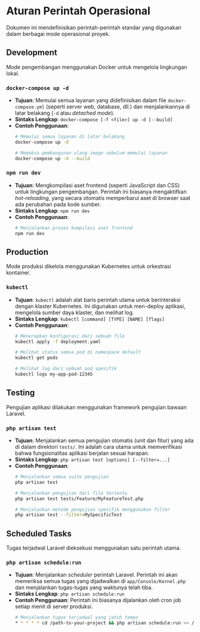 # Aturan Perintah Operasional

Dokumen ini mendefinisikan perintah-perintah standar yang digunakan dalam berbagai mode operasional proyek.

## Development

Mode pengembangan menggunakan Docker untuk mengelola lingkungan lokal.

### `docker-compose up -d`

*   **Tujuan**: Memulai semua layanan yang didefinisikan dalam file `docker-compose.yml` (seperti server web, database, dll.) dan menjalankannya di latar belakang (`-d` atau *detached mode*).
*   **Sintaks Lengkap**: `docker-compose [-f <file>] up -d [--build]`
*   **Contoh Penggunaan**:
    ```bash
    # Memulai semua layanan di latar belakang
    docker-compose up -d

    # Memaksa pembangunan ulang image sebelum memulai layanan
    docker-compose up -d --build
    ```

### `npm run dev`

*   **Tujuan**: Mengkompilasi aset frontend (seperti JavaScript dan CSS) untuk lingkungan pengembangan. Perintah ini biasanya mengaktifkan *hot-reloading*, yang secara otomatis memperbarui aset di browser saat ada perubahan pada kode sumber.
*   **Sintaks Lengkap**: `npm run dev`
*   **Contoh Penggunaan**:
    ```bash
    # Menjalankan proses kompilasi aset frontend
    npm run dev
    ```

## Production

Mode produksi dikelola menggunakan Kubernetes untuk orkestrasi kontainer.

### `kubectl`

*   **Tujuan**: `kubectl` adalah alat baris perintah utama untuk berinteraksi dengan klaster Kubernetes. Ini digunakan untuk men-deploy aplikasi, mengelola sumber daya klaster, dan melihat log.
*   **Sintaks Lengkap**: `kubectl [command] [TYPE] [NAME] [flags]`
*   **Contoh Penggunaan**:
    ```bash
    # Menerapkan konfigurasi dari sebuah file
    kubectl apply -f deployment.yaml

    # Melihat status semua pod di namespace default
    kubectl get pods

    # Melihat log dari sebuah pod spesifik
    kubectl logs my-app-pod-12345
    ```

## Testing

Pengujian aplikasi dilakukan menggunakan framework pengujian bawaan Laravel.

### `php artisan test`

*   **Tujuan**: Menjalankan semua pengujian otomatis (unit dan fitur) yang ada di dalam direktori `tests/`. Ini adalah cara utama untuk memverifikasi bahwa fungsionalitas aplikasi berjalan sesuai harapan.
*   **Sintaks Lengkap**: `php artisan test [options] [--filter=...]`
*   **Contoh Penggunaan**:
    ```bash
    # Menjalankan semua suite pengujian
    php artisan test

    # Menjalankan pengujian dari file tertentu
    php artisan test tests/Feature/MyFeatureTest.php

    # Menjalankan metode pengujian spesifik menggunakan filter
    php artisan test --filter=MySpecificTest
    ```

## Scheduled Tasks

Tugas terjadwal Laravel dieksekusi menggunakan satu perintah utama.

### `php artisan schedule:run`

*   **Tujuan**: Menjalankan *scheduler* perintah Laravel. Perintah ini akan memeriksa semua tugas yang dijadwalkan di `app/Console/Kernel.php` dan menjalankan tugas-tugas yang waktunya telah tiba.
*   **Sintaks Lengkap**: `php artisan schedule:run`
*   **Contoh Penggunaan**: Perintah ini biasanya dijalankan oleh cron job setiap menit di server produksi.
    ```bash
    # Menjalankan tugas terjadwal yang jatuh tempo
    * * * * * cd /path-to-your-project && php artisan schedule:run >> /dev/null 2>&1